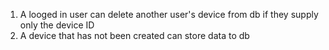 1. A looged in user can delete another user's device from db if they supply only the device ID
2. A device that has not been created can store data to db